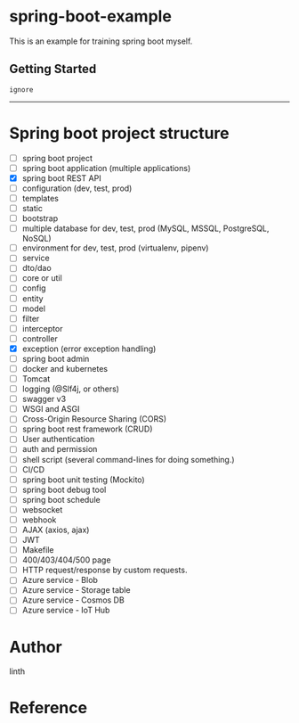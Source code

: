 # spring-boot-example
This is an example for training spring boot myself.

## Getting Started
`ignore`

---
# Spring boot project structure
- [ ] spring boot project
- [ ] spring boot application (multiple applications)
- [x] spring boot REST API
- [ ] configuration (dev, test, prod)
- [ ] templates
- [ ] static
- [ ] bootstrap
- [ ] multiple database for dev, test, prod (MySQL, MSSQL, PostgreSQL, NoSQL)
- [ ] environment for dev, test, prod (virtualenv, pipenv)
- [ ] service
- [ ] dto/dao
- [ ] core or util
- [ ] config
- [ ] entity
- [ ] model
- [ ] filter
- [ ] interceptor
- [ ] controller
- [x] exception (error exception handling)
- [ ] spring boot admin
- [ ] docker and kubernetes
- [ ] Tomcat
- [ ] logging (@Slf4j, or others)
- [ ] swagger v3
- [ ] WSGI and ASGI
- [ ] Cross-Origin Resource Sharing (CORS)
- [ ] spring boot rest framework (CRUD)
- [ ] User authentication
- [ ] auth and permission 
- [ ] shell script (several command-lines for doing something.)
- [ ] CI/CD
- [ ] spring boot unit testing (Mockito)
- [ ] spring boot debug tool
- [ ] spring boot schedule
- [ ] websocket
- [ ] webhook
- [ ] AJAX (axios, ajax)
- [ ] JWT
- [ ] Makefile
- [ ] 400/403/404/500 page
- [ ] HTTP request/response by custom requests.
- [ ] Azure service - Blob
- [ ] Azure service - Storage table
- [ ] Azure service - Cosmos DB
- [ ] Azure service - IoT Hub

# Author
linth

# Reference
